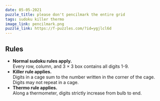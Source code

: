 ```yaml
---
date: 05-05-2021
puzzle_title: please don't pencilmark the entire grid
tags: sudoku killer thermo
image_link: pencilmark.png
puzzle_link: https://f-puzzles.com/?id=ygjlcl6d
---
```

## Rules

-   **Normal sudoku rules apply.**  
    Every row, column, and 3 &times; 3 box contains all digits 1-9.
-   **Killer rule applies.**  
    Digits in a cage sum to the number written in the corner of the cage. Digits may not repeat in a cage.
-   **Thermo rule applies.**  
    Along a thermometer, digits strictly increase from bulb to end.
